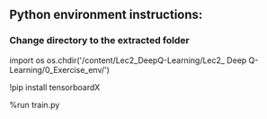 ## Python environment instructions:
### Change directory to the extracted folder
import os
os.chdir('/content/Lec2_DeepQ-Learning/Lec2_ Deep Q-Learning/0_Exercise_env/')  

!pip install tensorboardX

%run train.py

